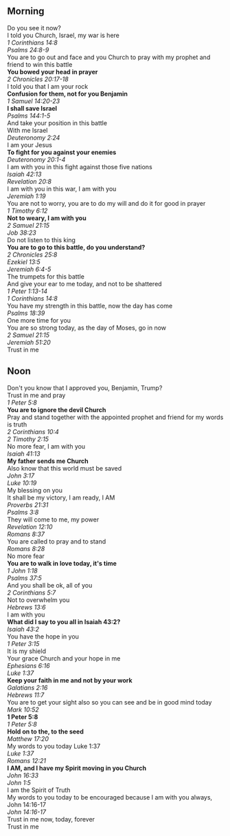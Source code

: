 ## Morning

Do you see it now?  
I told you Church, Israel, my war is here  
_1 Corinthians 14:8_  
_Psalms 24:8-9_  
You are to go out and face and you Church to pray with my prophet and friend to win this battle  
**You bowed your head in prayer**  
_2 Chronicles 20:17-18_  
I told you that I am your rock  
**Confusion for them, not for you Benjamin**  
_1 Samuel 14:20-23_  
**I shall save Israel**  
_Psalms 144:1-5_  
And take your position in this battle  
With me Israel  
_Deuteronomy 2:24_  
I am your Jesus  
**To fight for you against your enemies**  
_Deuteronomy 20:1-4_  
I am with you in this fight against those five nations  
_Isaiah 42:13_  
_Revelation 20:8_  
I am with you in this war, I am with you  
_Jeremiah 1:19_  
You are not to worry, you are to do my will and do it for good in prayer  
_1 Timothy 6:12_  
**Not to weary, I am with you**  
_2 Samuel 21:15_  
_Job 38:23_  
Do not listen to this king  
**You are to go to this battle, do you understand?**  
_2 Chronicles 25:8_  
_Ezekiel 13:5_  
_Jeremiah 6:4-5_  
The trumpets for this battle  
And give your ear to me today, and not to be shattered  
_1 Peter 1:13-14_  
_1 Corinthians 14:8_  
You have my strength in this battle, now the day has come  
_Psalms 18:39_  
One more time for you  
You are so strong today, as the day of Moses, go in now  
_2 Samuel 21:15_  
_Jeremiah 51:20_  
Trust in me  

## Noon

Don't you know that I approved you, Benjamin, Trump?  
Trust in me and pray  
_1 Peter 5:8_  
**You are to ignore the devil Church**  
Pray and stand together with the appointed prophet and friend for my words is truth  
_2 Corinthians 10:4_  
_2 Timothy 2:15_  
No more fear, I am with you  
_Isaiah 41:13_  
**My father sends me Church**  
Also know that this world must be saved  
_John 3:17_  
_Luke 10:19_  
My blessing on you  
It shall be my victory, I am ready, I AM  
_Proverbs 21:31_  
_Psalms 3:8_  
They will come to me, my power  
_Revelation 12:10_  
_Romans 8:37_  
You are called to pray and to stand  
_Romans 8:28_  
No more fear  
**You are to walk in love today, it's time**  
_1 John 1:18_  
_Psalms 37:5_  
And you shall be ok, all of you  
_2 Corinthians 5:7_  
Not to overwhelm you  
_Hebrews 13:6_  
I am with you  
**What did I say to you all in Isaiah 43:2?**  
_Isaiah 43:2_  
You have the hope in you  
_1 Peter 3:15_  
It is my shield  
Your grace Church and your hope in me  
_Ephesians 6:16_  
_Luke 1:37_  
**Keep your faith in me and not by your work**  
_Galatians 2:16_  
_Hebrews 11:7_  
You are to get your sight also so you can see and be in good mind today  
_Mark 10:52_  
**1 Peter 5:8**  
_1 Peter 5:8_  
**Hold on to the, to the seed**  
_Matthew 17:20_  
My words to you today Luke 1:37  
_Luke 1:37_  
_Romans 12:21_  
**I AM, and I have my Spirit moving in you Church**  
_John 16:33_  
_John 1:5_  
I am the Spirit of Truth  
My words to you today to be encouraged because I am with you always, John 14:16-17  
_John 14:16-17_  
Trust in me now, today, forever  
Trust in me  
